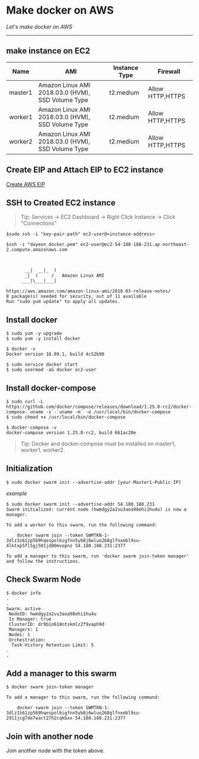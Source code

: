 # Make docker on AWS

*Let's make docker on AWS*

---
## make instance on EC2

| Name                  | AMI       | Instance Type     | Firewall |
|-------------------    | -------------------| -------------------| -------------------|
| master1  | Amazon Linux AMI 2018.03.0 (HVM), SSD Volume Type | t2.medium  | Allow HTTP,HTTPS |
| worker1  | Amazon Linux AMI 2018.03.0 (HVM), SSD Volume Type | t2.medium  | Allow HTTP,HTTPS |
| worker2  | Amazon Linux AMI 2018.03.0 (HVM), SSD Volume Type | t2.medium  | Allow HTTP,HTTPS |

## Create EIP and Attach EIP to EC2 instance

  [Create AWS EIP](https://docs.aws.amazon.com/ko_kr/AWSEC2/latest/UserGuide/elastic-ip-addresses-eip.html)
  
## SSH to Created EC2 instance

> Tip: Services -> EC2 Dashboard -> Right Click Instance -> Click "Connections"

```
$sudo ssh -i "key-pair-path" ec2-user@<instance-address>
```

```
$ssh -i "dayeon_docker.pem" ec2-user@ec2-54-180-188-231.ap-northeast-2.compute.amazonaws.com



       __|  __|_  )
       _|  (     /   Amazon Linux AMI
      ___|\___|___|

https://aws.amazon.com/amazon-linux-ami/2018.03-release-notes/
8 package(s) needed for security, out of 11 available
Run "sudo yum update" to apply all updates.
```

## Install docker

```
$ sudo yum -y upgrade
$ sudo yum -y install docker
```
```
$ docker -v
Docker version 18.09.1, build 4c52b90
```

```
$ sudo service docker start
$ sudo usermod -aG docker ec2-user
```
## Install docker-compose

```
$ sudo curl -L https://github.com/docker/compose/releases/download/1.25.0-rc2/docker-compose-`uname -s`-`uname -m` -o /usr/local/bin/docker-compose
$ sudo chmod +x /usr/local/bin/docker-compose
```
```
$ docker-compose -v
docker-compose version 1.25.0-rc2, build 661ac20e
```
> Tip: Docker and docker-compose must be installed on master1, worker1, worker2.

## Initialization
```
$ sudo docker swarm init --advertise-addr [your-Master1-Public-IP]
```
*example*
```
$ sudo docker swarm init --advertise-addr 54.180.188.231
Swarm initialized: current node (hwmdgy2a2vu3aoa98ehi1hu4u) is now a manager.

To add a worker to this swarm, run the following command:

    docker swarm join --token SWMTKN-1-3dlz3z61zp569hqespolbigfnn5yb8j6wluo268glfnxmbl9su-4lktxp5fl5gj501jd80mvopnz 54.180.188.231:2377

To add a manager to this swarm, run 'docker swarm join-token manager' and follow the instructions.
```

## Check Swarm Node

```
$ docker info
.
.
Swarm: active
 NodeID: hwmdgy2a2vu3aoa98ehi1hu4u
 Is Manager: true
 ClusterID: dr9b1o618ntskmlz2f9vaph9d
 Managers: 1
 Nodes: 1
 Orchestration:
  Task History Retention Limit: 5
.
.
```

## Add a manager to this swarm

```
$ docker swarm join-token manager

To add a manager to this swarm, run the following command:

    docker swarm join --token SWMTKN-1-3dlz3z61zp569hqespolbigfnn5yb8j6wluo268glfnxmbl9su-2911jcg7de7wact27h2cqkbxx 54.180.188.231:2377
```

## Join with another node

Join another node with the token above.
```

```
